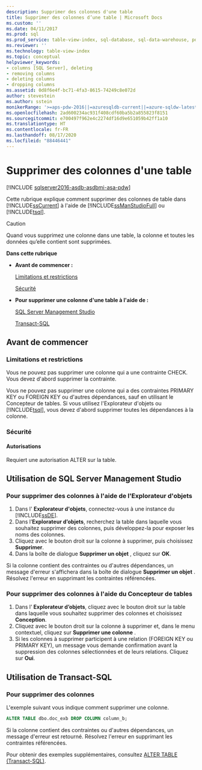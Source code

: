 ```yaml
---
description: Supprimer des colonnes d'une table
title: Supprimer des colonnes d’une table | Microsoft Docs
ms.custom: ''
ms.date: 04/11/2017
ms.prod: sql
ms.prod_service: table-view-index, sql-database, sql-data-warehouse, pdw
ms.reviewer: ''
ms.technology: table-view-index
ms.topic: conceptual
helpviewer_keywords:
- columns [SQL Server], deleting
- removing columns
- deleting columns
- dropping columns
ms.assetid: 0d8f6e4f-bc71-4fa3-8615-74249c8e072d
author: stevestein
ms.author: sstein
monikerRange: '>=aps-pdw-2016||=azuresqldb-current||=azure-sqldw-latest||>=sql-server-2016||=sqlallproducts-allversions||>=sql-server-linux-2017||=azuresqldb-mi-current'
ms.openlocfilehash: 2ad600234ac931f408cdf60ba5b2a855823f8151
ms.sourcegitcommit: e700497f962e4c2274df16d9e651059b42ff1a10
ms.translationtype: HT
ms.contentlocale: fr-FR
ms.lasthandoff: 08/17/2020
ms.locfileid: "88446441"
---
```

# <a name="delete-columns-from-a-table"></a>Supprimer des colonnes d'une table

[!INCLUDE [sqlserver2016-asdb-asdbmi-asa-pdw](../../includes/applies-to-version/sqlserver2016-asdb-asdbmi-asa-pdw.md)]

Cette rubrique explique comment supprimer des colonnes de table dans [!INCLUDE[ssCurrent](../../includes/sscurrent-md.md)] à l'aide de [!INCLUDE[ssManStudioFull](../../includes/ssmanstudiofull-md.md)] ou [!INCLUDE[tsql](../../includes/tsql-md.md)].

> [!CAUTION]
> Quand vous supprimez une colonne dans une table, la colonne et toutes les données qu’elle contient sont supprimées.

 **Dans cette rubrique**

- **Avant de commencer :**

   [Limitations et restrictions](#Restrictions)

   [Sécurité](#Security)

- **Pour supprimer une colonne d'une table à l'aide de :**

   [SQL Server Management Studio](#SSMSProcedure)

   [Transact-SQL](#TsqlProcedure)

## <a name="before-you-begin"></a><a name="BeforeYouBegin"></a> Avant de commencer

### <a name="limitations-and-restrictions"></a><a name="Restrictions"></a> Limitations et restrictions

Vous ne pouvez pas supprimer une colonne qui a une contrainte CHECK. Vous devez d'abord supprimer la contrainte.

Vous ne pouvez pas supprimer une colonne qui a des contraintes PRIMARY KEY ou FOREIGN KEY ou d'autres dépendances, sauf en utilisant le Concepteur de tables. Si vous utilisez l'Explorateur d'objets ou [!INCLUDE[tsql](../../includes/tsql-md.md)], vous devez d'abord supprimer toutes les dépendances à la colonne.

### <a name="security"></a><a name="Security"></a> Sécurité

#### <a name="permissions"></a><a name="Permissions"></a> Autorisations

Requiert une autorisation ALTER sur la table.

## <a name="using-sql-server-management-studio"></a><a name="SSMSProcedure"></a> Utilisation de SQL Server Management Studio

### <a name="to-delete-columns-by-using-object-explorer"></a>Pour supprimer des colonnes à l'aide de l'Explorateur d'objets

1. Dans l' **Explorateur d'objets**, connectez-vous à une instance du [!INCLUDE[ssDE](../../includes/ssde-md.md)].
2. Dans l’**Explorateur d’objets**, recherchez la table dans laquelle vous souhaitez supprimer des colonnes, puis développez-la pour exposer les noms des colonnes.
3. Cliquez avec le bouton droit sur la colonne à supprimer, puis choisissez **Supprimer**.
4. Dans la boîte de dialogue **Supprimer un objet** , cliquez sur **OK**.

Si la colonne contient des contraintes ou d'autres dépendances, un message d'erreur s'affichera dans la boîte de dialogue **Supprimer un objet** . Résolvez l'erreur en supprimant les contraintes référencées.

### <a name="to-delete-columns-by-using-table-designer"></a>Pour supprimer des colonnes à l'aide du Concepteur de tables

1. Dans l’ **Explorateur d’objets**, cliquez avec le bouton droit sur la table dans laquelle vous souhaitez supprimer des colonnes et choisissez **Conception**.
2. Cliquez avec le bouton droit sur la colonne à supprimer et, dans le menu contextuel, cliquez sur **Supprimer une colonne** .
3. Si les colonnes à supprimer participent à une relation (FOREIGN KEY ou PRIMARY KEY), un message vous demande confirmation avant la suppression des colonnes sélectionnées et de leurs relations. Cliquez sur **Oui**.

## <a name="using-transact-sql"></a><a name="TsqlProcedure"></a> Utilisation de Transact-SQL

### <a name="to-delete-columns"></a>Pour supprimer des colonnes

L'exemple suivant vous indique comment supprimer une colonne.

```sql
ALTER TABLE dbo.doc_exb DROP COLUMN column_b;
```

Si la colonne contient des contraintes ou d'autres dépendances, un message d'erreur est retourné. Résolvez l'erreur en supprimant les contraintes référencées.

Pour obtenir des exemples supplémentaires, consultez [ALTER TABLE &#40;Transact-SQL&#41;](../../t-sql/statements/alter-table-transact-sql.md).

## <a name="FollowUp"></a>
